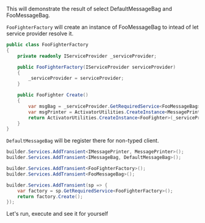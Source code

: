 This will demonstrate the result of select DefaultMessageBag and FooMessageBag.

`FooFighterFactory` will create an instance of FooMessageBag to intead of let service provider resolve it.

```csharp
public class FooFighterFactory
{
    private readonly IServiceProvider _serviceProvider;

    public FooFighterFactory(IServiceProvider serviceProvider)
    {
        _serviceProvider = serviceProvider;
    }

    public FooFighter Create()
    {
        var msgBag = _serviceProvider.GetRequiredService<FooMessageBag>();
        var msgPrinter = ActivatorUtilities.CreateInstance<MessagePrinter>(_serviceProvider, [msgBag]);
        return ActivatorUtilities.CreateInstance<FooFighter>(_serviceProvider, [msgPrinter]);
    }
}
```


`DefaultMessageBag` will be register there for non-typed client.

```csharp
builder.Services.AddTransient<IMessagePrinter, MessagePrinter>();
builder.Services.AddTransient<IMessageBag, DefaultMessageBag>();

builder.Services.AddTransient<FooFighterFactory>();
builder.Services.AddTransient<FooMessageBag>();

builder.Services.AddTransient(sp => {
    var factory = sp.GetRequiredService<FooFighterFactory>();
    return factory.Create();
});
```

Let's run, execute and see it for yourself
